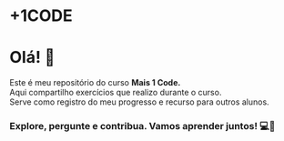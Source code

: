 # +1CODE
 <H1> Olá! 👋</H1>
Este é meu repositório do curso <strong>Mais 1 Code. </strong></br>
Aqui compartilho exercícios que realizo durante o curso. </br>
Serve como registro do meu progresso e recurso para outros alunos. </br>
<H3> Explore, pergunte e contribua. Vamos aprender juntos! 💻🚀</H3>

